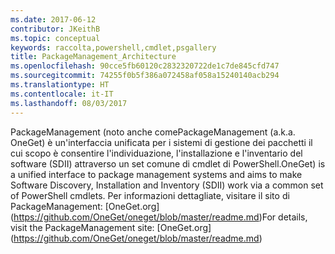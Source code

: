 ```yaml
---
ms.date: 2017-06-12
contributor: JKeithB
ms.topic: conceptual
keywords: raccolta,powershell,cmdlet,psgallery
title: PackageManagement_Architecture
ms.openlocfilehash: 90cce5fb60120c2832320722de1c7de845cfd747
ms.sourcegitcommit: 74255f0b5f386a072458af058a15240140acb294
ms.translationtype: HT
ms.contentlocale: it-IT
ms.lasthandoff: 08/03/2017
---
```

<span data-ttu-id="c8608-103">PackageManagement (noto anche come</span><span class="sxs-lookup"><span data-stu-id="c8608-103">PackageManagement (a.k.a.</span></span> <span data-ttu-id="c8608-104">OneGet) è un'interfaccia unificata per i sistemi di gestione dei pacchetti il cui scopo è consentire l'individuazione, l'installazione e l'inventario del software (SDII) attraverso un set comune di cmdlet di PowerShell.</span><span class="sxs-lookup"><span data-stu-id="c8608-104">OneGet) is a unified interface to package management systems and aims to make Software Discovery, Installation and Inventory (SDII) work via a common set of PowerShell cmdlets.</span></span> <span data-ttu-id="c8608-105">Per informazioni dettagliate, visitare il sito di PackageManagement: [OneGet.org] (https://github.com/OneGet/oneget/blob/master/readme.md)</span><span class="sxs-lookup"><span data-stu-id="c8608-105">For details, visit the PackageManagement site: [OneGet.org] (https://github.com/OneGet/oneget/blob/master/readme.md)</span></span>

